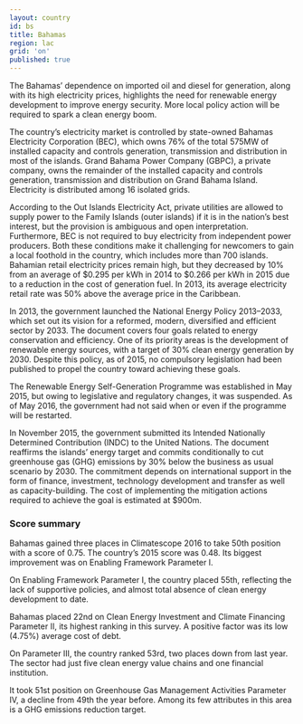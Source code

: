 ```yaml
---
layout: country
id: bs
title: Bahamas
region: lac
grid: 'on'
published: true
---
```


The Bahamas’ dependence on imported oil and diesel for generation, along with its high electricity prices, highlights the need for renewable energy development to improve energy security. More local policy action will be required to spark a clean energy boom.

The country’s electricity market is controlled by state-owned Bahamas Electricity Corporation (BEC), which owns 76% of the total 575MW of installed capacity and controls generation, transmission and distribution in most of the islands. Grand Bahama Power Company (GBPC), a private company, owns the remainder of the installed capacity and controls generation, transmission and distribution on Grand Bahama Island. Electricity is distributed among 16 isolated grids.

According to the Out Islands Electricity Act, private utilities are allowed to supply power to the Family Islands (outer islands) if it is in the nation’s best interest, but the provision is ambiguous and open interpretation. Furthermore, BEC is not required to buy electricity from independent power producers. Both these conditions make it challenging for newcomers to gain a local foothold in the country, which includes more than 700 islands.
Bahamian retail electricity prices remain high, but they decreased by 10% from an average of $0.295 per kWh in 2014 to $0.266 per kWh in 2015 due to a reduction in the cost of generation fuel. In 2013, its average electricity retail rate was 50% above the average price in the Caribbean.

In 2013, the government launched the National Energy Policy 2013–2033, which set out its vision for a reformed, modern, diversified and efficient sector by 2033. The document covers four goals related to energy conservation and efficiency. One of its priority areas is the development of renewable energy sources, with a target of 30% clean energy generation by 2030. Despite this policy, as of 2015, no compulsory legislation had been published to propel the country toward achieving these goals.

The Renewable Energy Self-Generation Programme was established in May 2015, but owing to legislative and regulatory changes, it was suspended. As of May 2016, the government had not said when or even if the programme will be restarted.

In November 2015, the government submitted its Intended Nationally Determined Contribution (INDC) to the United Nations. The document reaffirms the islands’ energy target and commits conditionally to cut greenhouse gas (GHG) emissions by 30% below the business as usual scenario by 2030. The commitment depends on international support in the form of finance, investment, technology development and transfer as well as capacity-building. The cost of implementing the mitigation actions required to achieve the goal is estimated at $900m.



###  Score summary

Bahamas gained three places in Climatescope 2016 to take 50th position with a score of 0.75. The country’s 2015 score was 0.48. Its biggest improvement was on Enabling Framework Parameter I. 

On Enabling Framework Parameter I, the country placed 55th, reflecting the lack of supportive policies, and almost total absence of clean energy development to date.

Bahamas placed 22nd on Clean Energy Investment and Climate Financing Parameter II, its highest ranking in this survey. A positive factor was its low (4.75%) average cost of debt.

On Parameter III, the country ranked 53rd, two places down from last year. The sector had just five clean energy value chains and one financial institution.

It took 51st position on Greenhouse Gas Management Activities Parameter IV, a decline from 49th the year before. Among its few attributes in this area is a GHG emissions reduction target.
